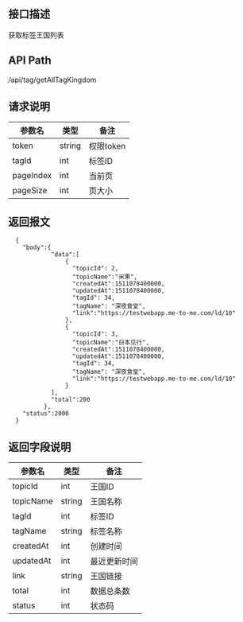 ## 接口描述
获取标签王国列表
## API Path
/api/tag/getAllTagKingdom
## 请求说明
|参数名    |类型    |备注             |
|--------- |--------|-----------------|
|token     |string  |权限token        |
|tagId     |int     |标签ID           |
|pageIndex |int     |当前页           |
|pageSize  |int     |页大小           |
## 返回报文
```
  {
    "body":{
            "data":[
                {
                  "topicId": 2,
                  "topicName":"米果",
                  "createdAt":1511078400000,
                  "updatedAt":1511078400000,
                  "tagId": 34,
                  "tagName": "深夜食堂",
                  "link":"https://testwebapp.me-to-me.com/ld/10"
                },
                {
                  "topicId": 3,
                  "topicName":"日本见行",
                  "createdAt":1511078400000,
                  "updatedAt":1511078400000,
                  "tagId": 34,
                  "tagName": "深夜食堂",
                  "link":"https://testwebapp.me-to-me.com/ld/10"
                }
            ],
            "total":200
          },
    "status":2000
  }
```
## 返回字段说明
|参数名   |类型    |备注             |
|---------|--------|-----------------|
|topicId  |int     |王国ID           |
|topicName|string  |王国名称         |
|tagId    |int     |标签ID           |
|tagName  |string  |标签名称         |
|createdAt|int     |创建时间         |
|updatedAt|int     |最近更新时间     |
|link     |string  |王国链接         |
|total    |int     |数据总条数       |
|status   |int     |状态码           |